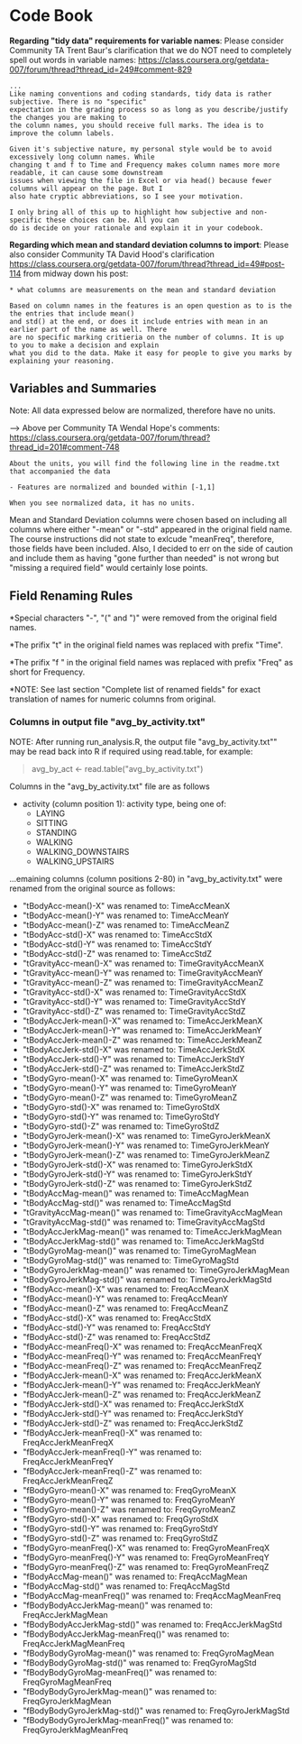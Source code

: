Code Book
=========================


**Regarding "tidy data" requirements for variable names**: Please consider Community TA Trent Baur's clarification 
that we do NOT need to completely spell out words in variable names:
https://class.coursera.org/getdata-007/forum/thread?thread_id=249#comment-829

    ...
    Like naming conventions and coding standards, tidy data is rather subjective. There is no "specific" 
    expectation in the grading process so as long as you describe/justify the changes you are making to 
    the column names, you should receive full marks. The idea is to improve the column labels.
    
    Given it's subjective nature, my personal style would be to avoid excessively long column names. While 
    changing t and f to Time and Frequency makes column names more more readable, it can cause some downstream 
    issues when viewing the file in Excel or via head() because fewer columns will appear on the page. But I 
    also hate cryptic abbreviations, so I see your motivation.
    
    I only bring all of this up to highlight how subjective and non-specific these choices can be. All you can 
    do is decide on your rationale and explain it in your codebook.

**Regarding which mean and standard deviation columns to import**:  Please also consider Community TA David 
Hood's clarification 
https://class.coursera.org/getdata-007/forum/thread?thread_id=49#post-114
from midway down his post:
    
    * what columns are measurements on the mean and standard deviation
    
    Based on column names in the features is an open question as to is the the entries that include mean() 
    and std() at the end, or does it include entries with mean in an earlier part of the name as well. There 
    are no specific marking critieria on the number of columns. It is up to you to make a decision and explain 
    what you did to the data. Make it easy for people to give you marks by explaining your reasoning.

Variables and Summaries
-------------------------
Note: All data expressed below are normalized, therefore have no units. 

--> Above per Community TA Wendal Hope's comments:
https://class.coursera.org/getdata-007/forum/thread?thread_id=201#comment-748

    About the units, you will find the following line in the readme.txt that accompanied the data
    
    - Features are normalized and bounded within [-1,1]
    
    When you see normalized data, it has no units.


Mean and Standard Deviation columns were chosen based on including all
columns where either "-mean" or "-std" appeared in the original field name.
The course instructions did not state to exlcude "meanFreq", therefore,
those fields have been included.  Also, I decided to err on the side of 
caution and include them as having "gone further than needed" is not wrong
but "missing a required field" would certainly lose points.

Field Renaming Rules
----------------------
*Special characters "-", "(" and ")" were removed from the original field names.

*The prifix "t" in the original field names was replaced with prefix "Time".

*The prifix "f " in the original field names was replaced with prefix "Freq" as short for Frequency.

*NOTE: See last section "Complete list of renamed fields" for exact translation of names for numeric columns 
from original.

### Columns in output file "avg_by_activity.txt"


NOTE: After running run_analysis.R, the output file "avg_by_activity.txt"" may be read back into R if required 
using read.table, for example:

> avg_by_act <- read.table("avg_by_activity.txt")

Columns in the "avg_by_activity.txt" file are as follows
* activity (column position 1):  activity type, being one of:
    * LAYING
    * SITTING
    * STANDING
    * WALKING
    * WALKING_DOWNSTAIRS
    * WALKING_UPSTAIRS

...emaining columns (column positions 2-80) in "avg_by_activity.txt" were renamed from the original source as 
follows:

* "tBodyAcc-mean()-X" was renamed to:    TimeAccMeanX
* "tBodyAcc-mean()-Y" was renamed to:	TimeAccMeanY
* "tBodyAcc-mean()-Z" was renamed to:	TimeAccMeanZ
* "tBodyAcc-std()-X" was renamed to:	TimeAccStdX
* "tBodyAcc-std()-Y" was renamed to:	TimeAccStdY
* "tBodyAcc-std()-Z" was renamed to:	TimeAccStdZ
* "tGravityAcc-mean()-X" was renamed to:	TimeGravityAccMeanX
* "tGravityAcc-mean()-Y" was renamed to:	TimeGravityAccMeanY
* "tGravityAcc-mean()-Z" was renamed to:	TimeGravityAccMeanZ
* "tGravityAcc-std()-X" was renamed to:	TimeGravityAccStdX
* "tGravityAcc-std()-Y" was renamed to:	TimeGravityAccStdY
* "tGravityAcc-std()-Z" was renamed to:	TimeGravityAccStdZ
* "tBodyAccJerk-mean()-X" was renamed to:	TimeAccJerkMeanX
* "tBodyAccJerk-mean()-Y" was renamed to:	TimeAccJerkMeanY
* "tBodyAccJerk-mean()-Z" was renamed to:	TimeAccJerkMeanZ
* "tBodyAccJerk-std()-X" was renamed to:	TimeAccJerkStdX
* "tBodyAccJerk-std()-Y" was renamed to:	TimeAccJerkStdY
* "tBodyAccJerk-std()-Z" was renamed to:	TimeAccJerkStdZ
* "tBodyGyro-mean()-X" was renamed to:	TimeGyroMeanX
* "tBodyGyro-mean()-Y" was renamed to:	TimeGyroMeanY
* "tBodyGyro-mean()-Z" was renamed to:	TimeGyroMeanZ
* "tBodyGyro-std()-X" was renamed to:	TimeGyroStdX
* "tBodyGyro-std()-Y" was renamed to:	TimeGyroStdY
* "tBodyGyro-std()-Z" was renamed to:	TimeGyroStdZ
* "tBodyGyroJerk-mean()-X" was renamed to:	TimeGyroJerkMeanX
* "tBodyGyroJerk-mean()-Y" was renamed to:	TimeGyroJerkMeanY
* "tBodyGyroJerk-mean()-Z" was renamed to:	TimeGyroJerkMeanZ
* "tBodyGyroJerk-std()-X" was renamed to:	TimeGyroJerkStdX
* "tBodyGyroJerk-std()-Y" was renamed to:	TimeGyroJerkStdY
* "tBodyGyroJerk-std()-Z" was renamed to:	TimeGyroJerkStdZ
* "tBodyAccMag-mean()" was renamed to:	TimeAccMagMean
* "tBodyAccMag-std()" was renamed to:	TimeAccMagStd
* "tGravityAccMag-mean()" was renamed to:	TimeGravityAccMagMean
* "tGravityAccMag-std()" was renamed to:	TimeGravityAccMagStd
* "tBodyAccJerkMag-mean()" was renamed to:	TimeAccJerkMagMean
* "tBodyAccJerkMag-std()" was renamed to:	TimeAccJerkMagStd
* "tBodyGyroMag-mean()" was renamed to:	TimeGyroMagMean
* "tBodyGyroMag-std()" was renamed to:	TimeGyroMagStd
* "tBodyGyroJerkMag-mean()" was renamed to:	TimeGyroJerkMagMean
* "tBodyGyroJerkMag-std()" was renamed to:	TimeGyroJerkMagStd
* "fBodyAcc-mean()-X" was renamed to:	FreqAccMeanX
* "fBodyAcc-mean()-Y" was renamed to:	FreqAccMeanY
* "fBodyAcc-mean()-Z" was renamed to:	FreqAccMeanZ
* "fBodyAcc-std()-X" was renamed to:	FreqAccStdX
* "fBodyAcc-std()-Y" was renamed to:	FreqAccStdY
* "fBodyAcc-std()-Z" was renamed to:	FreqAccStdZ
* "fBodyAcc-meanFreq()-X" was renamed to:	FreqAccMeanFreqX
* "fBodyAcc-meanFreq()-Y" was renamed to:	FreqAccMeanFreqY
* "fBodyAcc-meanFreq()-Z" was renamed to:	FreqAccMeanFreqZ
* "fBodyAccJerk-mean()-X" was renamed to:	FreqAccJerkMeanX
* "fBodyAccJerk-mean()-Y" was renamed to:	FreqAccJerkMeanY
* "fBodyAccJerk-mean()-Z" was renamed to:	FreqAccJerkMeanZ
* "fBodyAccJerk-std()-X" was renamed to:	FreqAccJerkStdX
* "fBodyAccJerk-std()-Y" was renamed to:	FreqAccJerkStdY
* "fBodyAccJerk-std()-Z" was renamed to:	FreqAccJerkStdZ
* "fBodyAccJerk-meanFreq()-X" was renamed to:	FreqAccJerkMeanFreqX
* "fBodyAccJerk-meanFreq()-Y" was renamed to:	FreqAccJerkMeanFreqY
* "fBodyAccJerk-meanFreq()-Z" was renamed to:	FreqAccJerkMeanFreqZ
* "fBodyGyro-mean()-X" was renamed to:	FreqGyroMeanX
* "fBodyGyro-mean()-Y" was renamed to:	FreqGyroMeanY
* "fBodyGyro-mean()-Z" was renamed to:	FreqGyroMeanZ
* "fBodyGyro-std()-X" was renamed to:	FreqGyroStdX
* "fBodyGyro-std()-Y" was renamed to:	FreqGyroStdY
* "fBodyGyro-std()-Z" was renamed to:	FreqGyroStdZ
* "fBodyGyro-meanFreq()-X" was renamed to:	FreqGyroMeanFreqX
* "fBodyGyro-meanFreq()-Y" was renamed to:	FreqGyroMeanFreqY
* "fBodyGyro-meanFreq()-Z" was renamed to:	FreqGyroMeanFreqZ
* "fBodyAccMag-mean()" was renamed to:	FreqAccMagMean
* "fBodyAccMag-std()" was renamed to:	FreqAccMagStd
* "fBodyAccMag-meanFreq()" was renamed to:	FreqAccMagMeanFreq
* "fBodyBodyAccJerkMag-mean()" was renamed to:	FreqAccJerkMagMean
* "fBodyBodyAccJerkMag-std()" was renamed to:	FreqAccJerkMagStd
* "fBodyBodyAccJerkMag-meanFreq()" was renamed to:	FreqAccJerkMagMeanFreq
* "fBodyBodyGyroMag-mean()" was renamed to:	FreqGyroMagMean
* "fBodyBodyGyroMag-std()" was renamed to:	FreqGyroMagStd
* "fBodyBodyGyroMag-meanFreq()" was renamed to:	FreqGyroMagMeanFreq
* "fBodyBodyGyroJerkMag-mean()" was renamed to:	FreqGyroJerkMagMean
* "fBodyBodyGyroJerkMag-std()" was renamed to:	FreqGyroJerkMagStd
* "fBodyBodyGyroJerkMag-meanFreq()" was renamed to:	FreqGyroJerkMagMeanFreq
